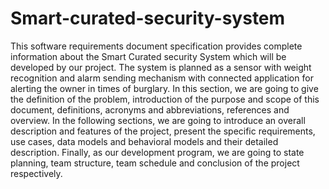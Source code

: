 # Smart-curated-security-system
This software requirements document specification provides complete information about the Smart Curated security System which will be developed by our project. The system is planned as a sensor with weight recognition and alarm sending mechanism with connected application for alerting the owner in times of burglary. In this section, we are going to give the definition of the problem, introduction of the purpose and scope of this document, definitions, acronyms and abbreviations, references and overview. In the following sections, we are going to introduce an overall description and features of the project, present the specific requirements, use cases, data models and behavioral models and their detailed description. Finally, as our development program, we are going to state planning, team structure, team schedule and conclusion of the project respectively.
